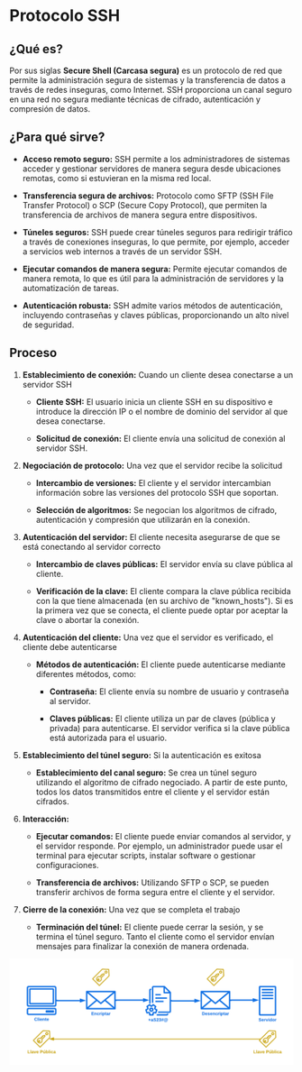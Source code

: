# Protocolo SSH

## ¿Qué es?

Por sus siglas **Secure Shell (Carcasa segura)** es un protocolo de red que permite la administración segura de sistemas y la transferencia de datos a través de redes inseguras, como Internet. SSH proporciona un canal seguro en una red no segura mediante técnicas de cifrado, autenticación y compresión de datos.

## ¿Para qué sirve?

* **Acceso remoto seguro:** SSH permite a los administradores de sistemas acceder y gestionar servidores de manera segura desde ubicaciones remotas, como si estuvieran en la misma red local.

* **Transferencia segura de archivos:** Protocolo como SFTP (SSH File Transfer Protocol) o SCP (Secure Copy Protocol), que permiten la transferencia de archivos de manera segura entre dispositivos.

* **Túneles seguros:** SSH puede crear túneles seguros para redirigir tráfico a través de conexiones inseguras, lo que permite, por ejemplo, acceder a servicios web internos a través de un servidor SSH.

* **Ejecutar comandos de manera segura:** Permite ejecutar comandos de manera remota, lo que es útil para la administración de servidores y la automatización de tareas.

* **Autenticación robusta:** SSH admite varios métodos de autenticación, incluyendo contraseñas y claves públicas, proporcionando un alto nivel de seguridad.

## Proceso

1. **Establecimiento de conexión:** Cuando un cliente desea conectarse a un servidor SSH

    * **Cliente SSH:** El usuario inicia un cliente SSH en su dispositivo e introduce la dirección IP o el nombre de dominio del servidor al que desea conectarse.

    * **Solicitud de conexión:** El cliente envía una solicitud de conexión al servidor SSH.

2. **Negociación de protocolo:** Una vez que el servidor recibe la solicitud

    * **Intercambio de versiones:** El cliente y el servidor intercambian información sobre las versiones del protocolo SSH que soportan.

    * **Selección de algoritmos:** Se negocian los algoritmos de cifrado, autenticación y compresión que utilizarán en la conexión.

3. **Autenticación del servidor:** El cliente necesita asegurarse de que se está conectando al servidor correcto

    * **Intercambio de claves públicas:** El servidor envía su clave pública al cliente.

    * **Verificación de la clave:** El cliente compara la clave pública recibida con la que tiene almacenada (en su archivo de "known_hosts"). Si es la primera vez que se conecta, el cliente puede optar por aceptar la clave o abortar la conexión.

4. **Autenticación del cliente:** Una vez que el servidor es verificado, el cliente debe autenticarse

    * **Métodos de autenticación:** El cliente puede autenticarse mediante diferentes métodos, como:

        * **Contraseña:** El cliente envía su nombre de usuario y contraseña al servidor.

        * **Claves públicas:** El cliente utiliza un par de claves (pública y privada) para autenticarse. El servidor verifica si la clave pública está autorizada para el usuario.

5. **Establecimiento del túnel seguro:** Si la autenticación es exitosa

    * **Establecimiento del canal seguro:** Se crea un túnel seguro utilizando el algoritmo de cifrado negociado. A partir de este punto, todos los datos transmitidos entre el cliente y el servidor están cifrados.

6. **Interacción:**

    * **Ejecutar comandos:** El cliente puede enviar comandos al servidor, y el servidor responde. Por ejemplo, un administrador puede usar el terminal para ejecutar scripts, instalar software o gestionar configuraciones.

    * **Transferencia de archivos:** Utilizando SFTP o SCP, se pueden transferir archivos de forma segura entre el cliente y el servidor.

7. **Cierre de la conexión:** Una vez que se completa el trabajo

    * **Terminación del túnel:** El cliente puede cerrar la sesión, y se termina el túnel seguro. Tanto el cliente como el servidor envían mensajes para finalizar la conexión de manera ordenada.

![ssh-diagram](images/ssh-diagram.png)